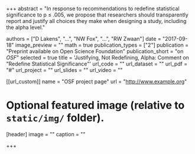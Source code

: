 +++
abstract = "In response to recommendations to redefine statistical significance to p ≤ .005, we propose that researchers should transparently report and justify all choices they make when designing a study, including the alpha level."

authors = ["D Lakens", "...", "NW Fox", "...", "RW Zwaan"]
date = "2017-09-18"
image_preview = ""
math = true
publication_types = ["2"]
publication = "Preprint available on Open Science Foundation"
publication_short = "on *OSF*"
selected = true
title = 'Justifying, Not Redefining, Alpha: Comment on "Redefine Statistical Significance"'
url_code = ""
url_dataset = ""
url_pdf = "#"
url_project = ""
url_slides = ""
url_video = ""

[[url_custom]]
name = "OSF project page"
url = "http://www.example.org"

# Optional featured image (relative to `static/img/` folder).
[header]
image = ""
caption = ""

+++

